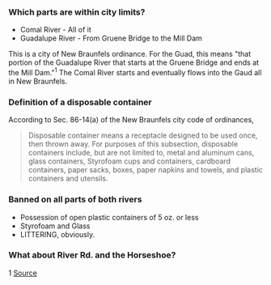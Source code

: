 
###  Which parts are within city limits?
- Comal River - All of it
- Guadalupe River - From Gruene Bridge to the Mill Dam

This is a city of New Braunfels ordinance. For the Guad, this means "that portion of the Guadalupe River that starts at the Gruene Bridge and ends at the Mill Dam."<sup>1</sup> The Comal River starts and eventually flows into the Gaud all in New Braunfels.

### Definition of a disposable container
According to Sec. 86-14(a) of the New Braunfels city code of ordinances, <blockquote>Disposable container means a receptacle designed to be used once, then thrown away. For purposes of this subsection, disposable containers include, but are not limited to, metal and aluminum cans, glass containers, Styrofoam cups and containers, cardboard containers, paper sacks, boxes, paper napkins and towels, and plastic containers and utensils.</blockquote>

### Banned on all parts of both rivers
- Possession of open plastic containers of 5 oz. or less
- Styrofoam and Glass
- LITTERING, obviously.


### What about River Rd. and the Horseshoe?

1 [Source](https://library.municode.com/tx/new_braunfels/codes/code_of_ordinances?nodeId=PTIICOOR_CH86PARE_ARTIINGE_S86-14COARALRILAST)